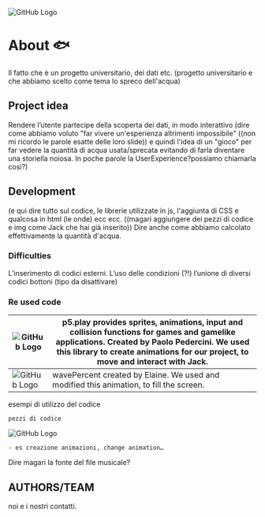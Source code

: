 ![GitHub Logo](/images/header.jpg)

# About :fish:

Il fatto che è un progetto universitario, dei dati etc.
(progetto universitario e che abbiamo scelto come tema lo spreco dell'acqua)

## Project idea

Rendere l’utente partecipe della scoperta dei dati, in modo interattivo
(dire come abbiamo voluto "far vivere un'esperienza altrimenti impossibile" ((non mi ricordo le parole esatte delle loro slide)) e quindi l'idea di un "gioco" per far vedere la quantità di acqua usata/sprecata evitando di farla diventare una storiella noiosa. In poche parole la UserExperience?possiamo chiamarla così?)

## Development

(e qui dire tutto sul codice, le librerie utilizzate in js, l'aggiunta di CSS e qualcosa in html (le onde) ecc ecc. ((magari aggiungere dei pezzi di codice e img come Jack che hai già inserito)) Dire anche come abbiamo calcolato effettivamente la quantità d'acqua.

### Difficulties
L’inserimento di codici esterni.
L’uso delle condizioni (?!)
l’unione di diversi codici
bottoni (tipo da disattivare)

### Re used code
![GitHub Logo](/images/p5.play3.png) | p5.play provides sprites, animations, input and collision functions for games and gamelike applications. Created by Paolo Pedercini. We used this library to create animations for our project, to move and interact with Jack.
------------ | -------------
![GitHub Logo](/images/Circular-Water-Fill-Loading-Animation.gif) | wavePercent created by Elaine. We used and modified this animation, to fill the screen.

esempi di utilizzo del codice

```
pezzi di codice
```
![GitHub Logo](/images/Jack_walk.gif)
```
- es creazione animazioni, change animation…
```

Dire magari la fonte del file musicale?

## AUTHORS/TEAM
noi e i nostri contatti.
